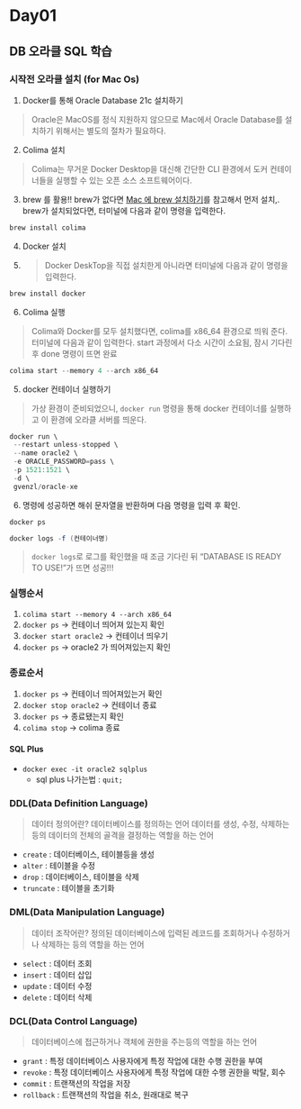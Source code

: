 # Day01
## DB 오라클 SQL 학습
### 시작전 오라클 설치 (for Mac Os)
1. Docker를 통해 Oracle Database 21c 설치하기
> Oracle은 MacOS를 정식 지원하지 않으므로 Mac에서 Oracle Database를 설치하기 위해서는 별도의 절차가 필요하다.
2. Colima 설치
> Colima는 무거운 Docker Desktop을 대신해 간단한 CLI 환경에서 도커 컨테이너들을 실행할 수 있는 오픈 소스 소프트웨어이다.
3. brew 를 활용!! brew가 없다면 [Mac 에 brew 설치하기](https://brew.sh/ko/)를 참고해서 먼저 설치,. brew가 설치되었다면, 터미널에 다음과 같이 명령을 입력한다.
```java
brew install colima
```
4. Docker 설치
5. > Docker DeskTop을 직접 설치한게 아니라면 터미널에 다음과 같이 명령을 입력한다.
```java
brew install docker
```
6. Colima 실행
> Colima와 Docker를 모두 설치했다면, colima를 x86_64 환경으로 띄워 준다. 터미널에 다음과 같이 입력한다.
> start 과정에서 다소 시간이 소요됨, 잠시 기다린 후 done 명령이 뜨면 완료
```java
colima start --memory 4 --arch x86_64
```
5. docker 컨테이너 실행하기
> 가상 환경이 준비되었으니, `docker run` 명령을 통해 docker 컨테이너를 실행하고 이 환경에 오라클 서버를 띄운다.
```java
docker run \
 --restart unless-stopped \
 --name oracle2 \
 -e ORACLE_PASSWORD=pass \
 -p 1521:1521 \
 -d \
 gvenzl/oracle-xe
```
6. 명령에 성공하면 해쉬 문자열을 반환하며 다음 명령을 입력 후 확인.
```java
docker ps
```
```java
docker logs -f (컨테이너명)
```
> `docker logs`로 로그를 확인했을 때 조금 기다린 뒤 “DATABASE IS READY TO USE!”가 뜨면 성공!!!

### 실행순서
1. `colima start --memory 4 --arch x86_64`
2. `docker ps` -> 컨테이너 띄어져 있는지 확인
3. `docker start oracle2` -> 컨테이너 띄우기
4. `docker ps` -> oracle2 가 띄어져있는지 확인

### 종료순서
1. `docker ps` -> 컨테이너 띄어져있는거 확인
2. `docker stop oracle2` -> 컨테이너 종료
3. `docker ps` -> 종료됐는지 확인
4. `colima stop` -> colima 종료

#### SQL Plus
- `docker exec -it oracle2 sqlplus`
    - sql plus 나가는법 : `quit;`

### DDL(Data Definition Language)
> 데이터 정의어란? 데이터베이스를 정의하는 언어
> 데이터를 생성, 수정, 삭제하는 등의 데이터의 전체의 골격을 결정하는 역할을 하는 언어
- `create` : 데이터베이스, 테이블등을 생성
- `alter` : 테이블을 수정
- `drop` : 데이터베이스, 테이블을 삭제
- `truncate` : 테이블을 초기화

### DML(Data Manipulation Language)
> 데이터 조작어란? 정의된 데이터베이스에 입력된 레코드를 조회하거나 수정하거나 삭제하는 등의 역할을 하는 언어
- `select` : 데이터 조회
- `insert` : 데이터 삽입
- `update` : 데이터 수정
- `delete` : 데이터 삭제

### DCL(Data Control Language)
> 데이터베이스에 접근하거나 객체에 권한을 주는등의 역할을 하는 언어
- `grant` : 특정 데이터베이스 사용자에게 특정 작업에 대한 수행 권한을 부여
- `revoke` : 특정 데이터베이스 사용자에게 특정 작업에 대한 수행 권한을 박탈, 회수
- `commit` : 트랜잭션의 작업을 저장
- `rollback` : 트랜잭션의 작업을 취소, 원래대로 복구